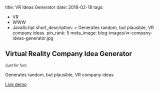 title: VR Ideas Generator
date: 2018-02-18
tags:
  - VR
  - WWW
  - JavaScript
short_description: >
  Generates random, but plausible, VR company ideas.
pin_rank: 5
meta_image: blog-images/vr-company-ideas-generator.jpg

## Virtual Reality Company Idea Generator

<sup>(just for fun)</sup>

Generates random, but plausible, VR company ideas.

[Live demo](http://jackbrookes.github.io/vr-company-ideas-generator)